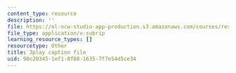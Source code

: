 ```yaml
---
content_type: resource
description: ''
file: https://ol-ocw-studio-app-production.s3.amazonaws.com/courses/res-ll-005-mathematics-of-big-data-and-machine-learning-january-iap-2020/90c203451ef18f8016357f7e54d5ce34_5RqTJWf1l_A.srt
file_type: application/x-subrip
learning_resource_types: []
resourcetype: Other
title: 3play caption file
uid: 90c20345-1ef1-8f80-1635-7f7e54d5ce34
---
```


